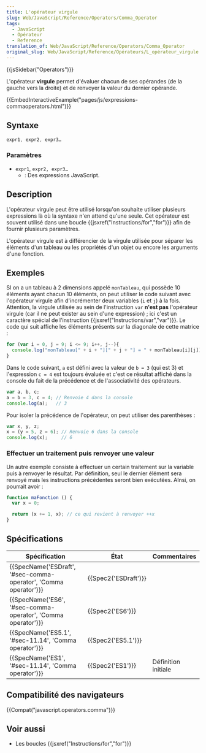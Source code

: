 ```yaml
---
title: L'opérateur virgule
slug: Web/JavaScript/Reference/Operators/Comma_Operator
tags:
  - JavaScript
  - Opérateur
  - Reference
translation_of: Web/JavaScript/Reference/Operators/Comma_Operator
original_slug: Web/JavaScript/Reference/Opérateurs/L_opérateur_virgule
---
```


{{jsSidebar("Operators")}}

L'opérateur **virgule** permet d'évaluer chacun de ses opérandes (de la gauche vers la droite) et de renvoyer la valeur du dernier opérande.

{{EmbedInteractiveExample("pages/js/expressions-commaoperators.html")}}

## Syntaxe

```js
expr1, expr2, expr3…
```

### Paramètres

- `expr1`, `expr2, expr3…`
  - : Des expressions JavaScript.

## Description

L'opérateur virgule peut être utilisé lorsqu'on souhaite utiliser plusieurs expressions là où la syntaxe n'en attend qu'une seule. Cet opérateur est souvent utilisé dans une boucle {{jsxref("Instructions/for","for")}} afin de fournir plusieurs paramètres.

L'opérateur virgule est à différencier de la virgule utilisée pour séparer les éléments d'un tableau ou les propriétés d'un objet ou encore les arguments d'une fonction.

## Exemples

SI on a un tableau à 2 dimensions appelé `monTableau`, qui possède 10 éléments ayant chacun 10 éléments, on peut utiliser le code suivant avec l'opérateur virgule afin d'incrémenter deux variables (`i` et `j`) à la fois. Attention, la virgule utilisée au sein de l'instruction `var` **n'est pas** l'opérateur virgule (car il ne peut exister au sein d'une expression) ; ici c'est un caractère spécial de l'instruction {{jsxref("Instructions/var","var")}}. Le code qui suit affiche les éléments présents sur la diagonale de cette matrice :

```js
for (var i = 0, j = 9; i <= 9; i++, j--){
  console.log("monTableau[" + i + "][" + j + "] = " + monTableau[i][j]);
}
```

Dans le code suivant, `a` est défini avec la valeur de `b = 3` (qui est 3) et l'expression `c = 4` est toujours évaluée et c'est ce résultat affiché dans la console du fait de la précédence et de l'associativité des opérateurs.

```js
var a, b, c;
a = b = 3, c = 4; // Renvoie 4 dans la console
console.log(a);   // 3
```

Pour isoler la précédence de l'opérateur, on peut utiliser des parenthèses :

```js
var x, y, z;
x = (y = 5, z = 6); // Renvoie 6 dans la console
console.log(x);     // 6
```

### Effectuer un traitement puis renvoyer une valeur

Un autre exemple consiste à effectuer un certain traitement sur la variable puis à renvoyer le résultat. Par définition, seul le dernier élément sera renvoyé mais les instructions précédentes seront bien exécutées. AInsi, on pourrait avoir :

```js
function maFonction () {
  var x = 0;

  return (x += 1, x); // ce qui revient à renvoyer ++x
}
```

## Spécifications

| Spécification                                                                        | État                         | Commentaires        |
| ------------------------------------------------------------------------------------ | ---------------------------- | ------------------- |
| {{SpecName('ESDraft', '#sec-comma-operator', 'Comma operator')}} | {{Spec2('ESDraft')}} |                     |
| {{SpecName('ES6', '#sec-comma-operator', 'Comma operator')}}     | {{Spec2('ES6')}}         |                     |
| {{SpecName('ES5.1', '#sec-11.14', 'Comma operator')}}             | {{Spec2('ES5.1')}}     |                     |
| {{SpecName('ES1', '#sec-11.14', 'Comma operator')}}                 | {{Spec2('ES1')}}         | Définition initiale |

## Compatibilité des navigateurs

{{Compat("javascript.operators.comma")}}

## Voir aussi

- Les boucles {{jsxref("Instructions/for","for")}}
